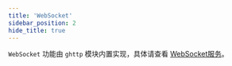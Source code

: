 ```yaml
---
title: 'WebSocket'
sidebar_position: 2
hide_title: true
---
```


`WebSocket` 功能由 `ghttp` 模块内置实现，具体请查看 [WebSocket服务](../4-WEB服务开发/11-高级特性/7-WebSocket服务.md)。